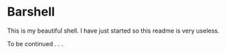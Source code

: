 # Barshell

This is my beautiful shell. I have just started so this readme is very useless.

To be continued . . .
